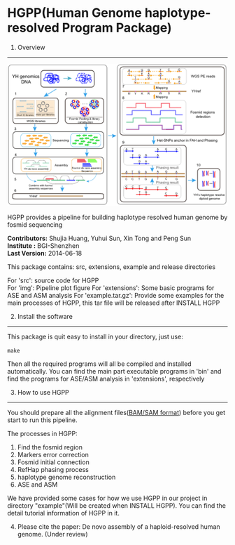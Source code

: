 HGPP(Human Genome haplotype-resolved Program Package)
=====================================================

1. Overview
-----------

![pipeline plot](/img/pipeline.png)

HGPP provides a pipeline for building haplotype resolved human genome by fosmid sequencing 

__Contributors:__ Shujia Huang, Yuhui Sun, Xin Tong and Peng Sun <br/>
__Institute   :__ BGI-Shenzhen                                   <br/>
__Last Version:__ 2014-06-18                                     <br/>

This package contains: src, extensions, example and release directories

For 'src': source code for HGPP  
For 'img': Pipeline plot figure
For 'extensions': Some basic programs for ASE and ASM analysis
For 'example.tar.gz': Provide some examples for the main processes of HGPP, this tar file will be released after INSTALL HGPP


2. Install the software
-----------------------

This package is quit easy to install in your directory, just use:

`make`

Then all the required programs will all be compiled and installed automatically. You can find the main part executable programs in 'bin' and find the programs for ASE/ASM analysis in 'extensions', respectively 

3. How to use HGPP
-------------------

You should prepare all the alignment files([BAM/SAM format](http://samtools.github.io/hts-specs/SAMv1.pdf)) before you get start to run this pipeline.

The processes in HGPP:    
1) Find the fosmid region
2) Markers error correction
3) Fosmid initial connection
4) RefHap phasing process
5) haplotype genome reconstruction
6) ASE and ASM

We have provided some cases for how we use HGPP in our project in directory "example"(Will be created when INSTALL HGPP). You can find the detail tutorial information of HGPP in it. 


4. Please cite the paper: De novo assembly of a haploid-resolved human genome. (Under review)



